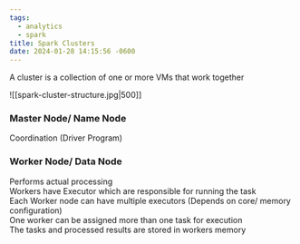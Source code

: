 ```yaml
---
tags:
  - analytics
  - spark
title: Spark Clusters
date: 2024-01-28 14:15:56 -0600
---
```


A cluster is a collection of one or more VMs that work together

![[spark-cluster-structure.jpg|500]]

### Master Node/ Name Node

Coordination (Driver Program)

### Worker Node/ Data Node

Performs actual processing  
Workers have Executor which are responsible for running the task  
Each Worker node can have multiple executors (Depends on core/ memory configuration)  
One worker can be assigned more than one task for execution  
The tasks and processed results are stored in workers memory
